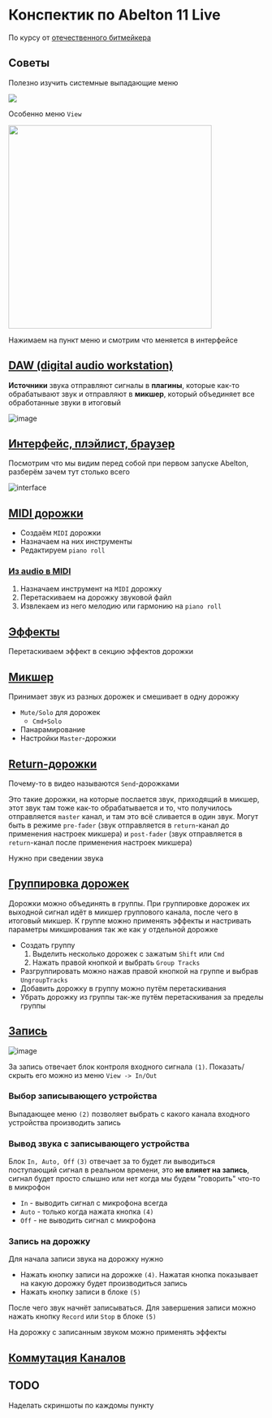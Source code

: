 # Конспектик по Abelton 11 Live

По курсу от [отечественного битмейкера](https://www.youtube.com/watch?v=cdcgVkYV0k4&t=3191s)

## Советы

Полезно изучить системные выпадающие меню

<img src="./images/menu.png" />

Особенно меню `View`

<img src="./images/view.png" width="400px"/>


Нажимаем на пункт меню и смотрим что меняется в интерфейсе

## [DAW (digital audio workstation)](https://www.youtube.com/watch?v=cdcgVkYV0k4&t=3191s)

**Источники** звука отправляют сигналы в **плагины**, которые как-то обрабатывают звук и отправляют в **микшер**, который объединяет все обработанные звуки в итоговый

![image](./images/daw.png)

## [Интерфейс, плэйлист, браузер](https://youtu.be/cdcgVkYV0k4?si=cMZCAJBRxUy0doN7&t=664)

Посмотрим что мы видим перед собой при первом запуске Abelton, разберём зачем тут столько всего

![interface](./images/interface.png)


## [MIDI дорожки](https://youtu.be/cdcgVkYV0k4?si=ovXWhRoDmKv3r-Yf&t=1912)

- Создаём `MIDI` дорожки
- Назначаем на них инструменты
- Редактируем `piano roll`

### [Из audio в MIDI](https://youtu.be/cdcgVkYV0k4?si=PKfoA7ujtLyquWEN&t=2352)

1. Назначаем инструмент на `MIDI` дорожку
2. Перетаскиваем на дорожку звуковой файл
3. Извлекаем из него мелодию или гармонию на `piano roll`

## [Эффекты](https://youtu.be/cdcgVkYV0k4?si=B-Hy4Ipm9H8UPT8O&t=2989)

Перетаскиваем эффект в секцию эффектов дорожки

## [Микшер](https://youtu.be/cdcgVkYV0k4?si=AAApZ2UJl63TXLJ0&t=3182)

Принимает звук из разных дорожек и смешивает в одну дорожку

- `Mute/Solo` для дорожек
  - `Cmd+Solo`
- Панарамирование
- Настройки `Master`-дорожки

## [Return-дорожки](https://youtu.be/cdcgVkYV0k4?si=juT5TGC2g6J5qin2&t=4158)

Почему-то в видео называются `Send`-дорожками

Это такие дорожки, на которые послается звук, приходящий в микшер, этот звук там тоже как-то обрабатывается и то, что получилось отправляется `master` канал, и там это всё сливается в один звук. Могут быть в режиме `pre-fader` (звук отправляется в `return`-канал до применения настроек микшера) и `post-fader` (звук отправляется в `return`-канал после применения настроек микшера)

Нужно при сведении звука

## [Группировка дорожек](https://youtu.be/cdcgVkYV0k4?si=0ThIkpUs4uCYW5wf&t=5359)

Дорожки можно объединять в группы. При группировке дорожек их выходной сигнал идёт в микшер группового канала, после чего в итоговый микшер. К группе можно применять эффекты и настривать параметры микширования так же как у отдельной дорожке

- Создать группу
  1. Выделить несколько дорожек с зажатым `Shift` или `Cmd`
  2. Нажать правой кнопкой и выбрать `Group Tracks`
- Разгруппировать можно нажав правой кнопкой на группе и выбрав `UngroupTracks`
- Добавить дорожку в группу можно путём перетаскивания
- Убрать дорожку из группы так-же путём перетаскивания за пределы группы

## [Запись](https://youtu.be/cdcgVkYV0k4?si=XmU7o8RxYQChUEjI&t=6602)

![image](./images/record.png)

За запись отвечает блок контроля входного сигнала `(1)`. Показать/скрыть его можно из меню `View -> In/Out`

### Выбор записывающего устройства

Выпадающее меню `(2)` позволяет выбрать с какого канала входного устройства производить запись

### Вывод звука с записывающего устройства

Блок `In, Auto, Off` `(3)` отвечает за то будет ли выводиться поступающий сигнал в реальном времени, это **не влияет на запись**, сигнал будет просто слышно или нет когда мы будем "говорить" что-то в микрофон

- `In` - выводить сигнал с микрофона всегда
- `Auto` - только когда нажата кнопка `(4)`
- `Off` - не выводить сигнал с микрофона

### Запись на дорожку

Для начала записи звука на дорожку нужно 

- Нажать кнопку записи на дорожке `(4)`. Нажатая кнопка показывает на какую дорожку будет производиться запись
- Нажать кнопку записи в блоке `(5)`

После чего звук начнёт записываться. Для завершения записи можно нажать кнопку `Record` или `Stop` в блоке `(5)`

На дорожку с записанным звуком можно применять эффекты



## [Коммутация Каналов](https://youtu.be/cdcgVkYV0k4?si=rRl9AsLsv5wZPd8F&t=7674)



## TODO

Наделать скриншоты по каждомы пункту



